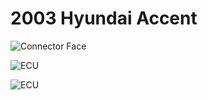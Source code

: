 # 2003 Hyundai Accent

![Connector Face](OEM-Docs/TE/Connector_121_pinout.jpg)

![ECU](Images/Hyundai_ecu_2003.png)

![ECU](Images/Hyundai_ecu_2003_2.png)
